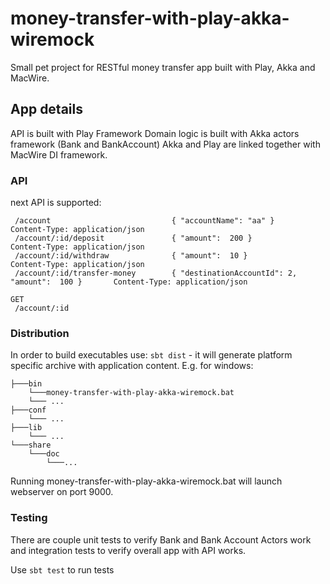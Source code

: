 # money-transfer-with-play-akka-wiremock
Small pet project for RESTful money transfer app built with Play, Akka and MacWire.

## App details
API is built with Play Framework
Domain logic is built with Akka actors framework (Bank and BankAccount)
Akka and Play are linked together with MacWire DI framework.

### API

next API is supported:
```
 /account                           { "accountName": "aa" }                         	Content-Type: application/json
 /account/:id/deposit               { "amount":  200 }                              	Content-Type: application/json
 /account/:id/withdraw              { "amount":  10 }                               	Content-Type: application/json
 /account/:id/transfer-money        { "destinationAccountId": 2, "amount":  100 }   	Content-Type: application/json

GET
 /account/:id                      
```


### Distribution
In order to build executables use: `sbt dist` - it will generate platform specific archive with application content. 
E.g. for windows:

```
├───bin
	└───money-transfer-with-play-akka-wiremock.bat
	└─── ...
├───conf
	└─── ...
├───lib
	└─── ...
└───share
    └───doc
        └───...
```

Running money-transfer-with-play-akka-wiremock.bat will launch webserver on port 9000.


### Testing
There are couple unit tests to verify Bank and Bank Account Actors work and integration tests to verify overall app with API works.

Use `sbt test` to run tests
